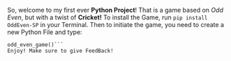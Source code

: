 So, welcome to my first ever **Python Project**! That is a game based on *Odd Even*, but with a twist of **Cricket!**
To install the Game, run `pip install OddEven-SP` in your Terminal.
Then to initiate the game, you need to create a new Python File and type:
```from OddEvenSP import odd_even_game
odd_even_game()```
Enjoy! Make sure to give FeedBack!
